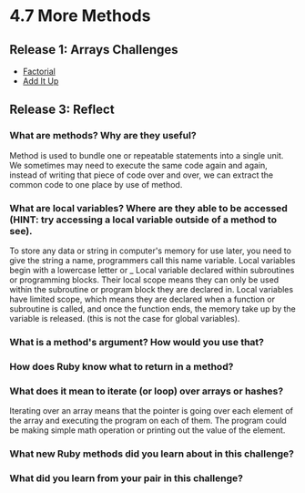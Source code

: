 # 4.7 More Methods

## Release 1: Arrays Challenges

* [Factorial](https://github.com/f-ocal/phase-0/blob/master/week-4/factorial/my_solution.rb)
* [Add It Up](https://github.com/f-ocal/phase-0/blob/master/week-4/add-it-up/my_solution.rb)

## Release 3: Reflect

### What are methods? Why are they useful?
Method is used to bundle one or repeatable statements into a single unit. We sometimes may need to execute the same code again and again, instead of writing that piece of code over and over, we can extract the common code to one place by use of method.

### What are local variables? Where are they able to be accessed (HINT: try accessing a local variable outside of a method to see).

To store any data or string in computer's memory for use later, you need to give the string a name, programmers call this name variable. Local variables begin with a lowercase letter or _ Local variable declared within subroutines or programming blocks. Their local scope means they can only be used within the subroutine or program block they are declared in. Local variables have limited scope, which means they are declared when a function or subroutine is called, and once the function ends, the memory take up by the variable is released. (this is not the case for global variables).

### What is a method's argument? How would you use that?

### How does Ruby know what to return in a method?

### What does it mean to iterate (or loop) over arrays or hashes?
Iterating over an array means that the pointer is going over each element of the array and executing the program on each of them. The program could be making simple math operation or printing out the value of the element.

### What new Ruby methods did you learn about in this challenge?

### What did you learn from your pair in this challenge?

